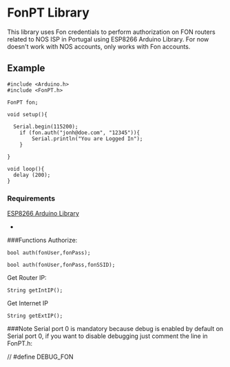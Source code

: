 # FonPT Library
This library uses Fon credentials to perform authorization on FON routers related to NOS ISP in Portugal using ESP8266 Arduino Library. For now doesn't work with NOS accounts, only works with Fon accounts.

## Example

```
#include <Arduino.h>
#include <FonPT.h>

FonPT fon;

void setup(){

  Serial.begin(115200);
	if (fon.auth("jonh@doe.com", "12345")){
   		Serial.println("You are Logged In");
  	}

}

void loop(){
  delay (200);
}

```

### Requirements
[ESP8266 Arduino Library](https://github.com/esp8266/Arduino)


-
###Functions
Authorize:

```
bool auth(fonUser,fonPass);
```
```
bool auth(fonUser,fonPass,fonSSID);
```

Get Router IP:

```
String getIntIP();
```

Get Internet IP

```
String getExtIP();
```
###Note
Serial port 0 is mandatory because debug is enabled by default on Serial port 0, if you want to disable debugging just comment the line in FonPT.h:

// #define DEBUG_FON